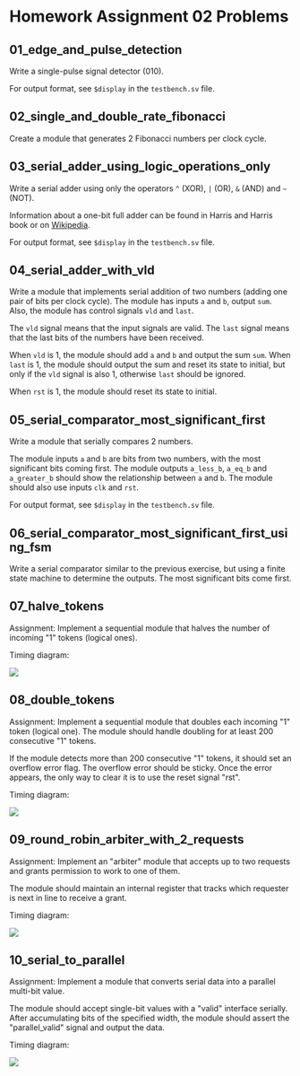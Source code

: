 # Homework Assignment 02 Problems

## 01_edge_and_pulse_detection

Write a single-pulse signal detector (010).

For output format, see `$display` in the `testbench.sv` file.

## 02_single_and_double_rate_fibonacci

Create a module that generates 2 Fibonacci numbers per clock cycle.

## 03_serial_adder_using_logic_operations_only

Write a serial adder using only the operators `^` (XOR), `|` (OR), `&` (AND) and `~` (NOT).

Information about a one-bit full adder can be found in Harris and Harris book or on [Wikipedia](https://en.wikipedia.org/wiki/Adder_(electronics)#Full_adder).

For output format, see `$display` in the `testbench.sv` file.

## 04_serial_adder_with_vld

Write a module that implements serial addition of two numbers (adding one pair of bits per clock cycle). The module has inputs `a` and `b`, output `sum`. Also, the module has control signals `vld` and `last`.

The `vld` signal means that the input signals are valid. The `last` signal means that the last bits of the numbers have been received.

When `vld` is 1, the module should add `a` and `b` and output the sum `sum`. When `last` is 1, the module should output the sum and reset its state to initial, but only if the `vld` signal is also 1, otherwise `last` should be ignored.

When `rst` is 1, the module should reset its state to initial.

## 05_serial_comparator_most_significant_first

Write a module that serially compares 2 numbers.

The module inputs `a` and `b` are bits from two numbers, with the most significant bits coming first. The module outputs `a_less_b`, `a_eq_b` and `a_greater_b` should show the relationship between `a` and `b`. The module should also use inputs `clk` and `rst`.

For output format, see `$display` in the `testbench.sv` file.

## 06_serial_comparator_most_significant_first_using_fsm

Write a serial comparator similar to the previous exercise, but using a finite state machine to determine the outputs. The most significant bits come first.

## 07_halve_tokens

Assignment:
Implement a sequential module that halves the number of incoming "1" tokens (logical ones).

Timing diagram:

![](../doc/homework2/02_07_01_halve_tokens.png)

## 08_double_tokens

Assignment:
Implement a sequential module that doubles each incoming "1" token (logical one). The module should handle doubling for at least 200 consecutive "1" tokens.

If the module detects more than 200 consecutive "1" tokens, it should set an overflow error flag. The overflow error should be sticky. Once the error appears, the only way to clear it is to use the reset signal "rst".

Timing diagram:

![](../doc/homework2/02_08_01_double_tokens.png)

## 09_round_robin_arbiter_with_2_requests

Assignment:
Implement an "arbiter" module that accepts up to two requests and grants permission to work to one of them.

The module should maintain an internal register that tracks which requester is next in line to receive a grant.

Timing diagram:

![](../doc/homework2/02_09_01_rr_arbiter_2_req.png)

## 10_serial_to_parallel

Assignment:
Implement a module that converts serial data into a parallel multi-bit value.

The module should accept single-bit values with a "valid" interface serially. After accumulating bits of the specified width, the module should assert the "parallel_valid" signal and output the data.

Timing diagram:

![](../doc/homework2/02_10_01_serial_to_parallel.png)